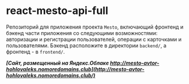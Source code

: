 # react-mesto-api-full

Репозиторий для приложения проекта `Mesto`, включающий фронтенд и бэкенд части приложения со следующими возможностями: авторизации и регистрации пользователей, операции с карточками и пользователями. Бэкенд расположите в директории `backend/`, а фронтенд - в `frontend/`.

**_[Сайт, размещенный на Яндекс.Облаке http://mesto-avtor-hohlovaleks.nomoredomains.club](http://mesto-avtor-hohlovaleks.nomoredomains.club/)_**
